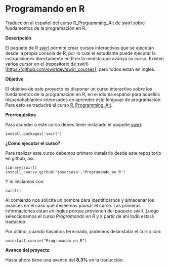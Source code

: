 # Programando en R

Traducción al español del curso [R_Programming_Alt](https://github.com/swirldev/swirl_courses/tree/master/R_Programming_Alt) de [swirl](http://swirlstats.com/) sobre fundamentos de la programación en R. 

**Descripción**

El paquete de R [swirl](http://swirlstats.com/) permite crear cursos interactivos que se ejecutan desde la propia consola de R, por lo cual el estudiante puede ejecutar la instrucciiones directamente en R en la medida que avanza su curso. Existen varios cursor en el (repositorio de swirl)[https://github.com/swirldev/swirl_courses], pero todos estan en ingles.

**Objetivo**

El objetivo de este proyecto es disponer un curso interactivo sobre los fundamentos de la programación en R, en el idioma español para aquellos hispanohablantes interesados en aprender este lenguaje de programación. Para esto se traducirá el curso [R_Programming_Alt](https://github.com/swirldev/swirl_courses/tree/master/R_Programming_Alt).

**Prerrequisitos**

Para acceder a este curso debes tener instalado el paquete [swirl](http://swirlstats.com/):

```{r}
install.packages('swirl')
```

**¿Como ejecutar el curso?**

Para realizar este curso debemos primero instalarlo desde este repositorio en github, así:

```{r}
library(swirl)
install_course_github('josersosa','Programando_en_R')
```

Y lo iniciamos con:

```{r}
swirl()
```

Al comienzo nos solicita un nombre para identificarnos y almacenar los avances en el caso que deseemos pausar el curso. Las primeras informaciones estan en ingles porque provienen del paquete swirl. Luego seleccionamos el curso _Programando en R_ y a partir de ahí todo estará traducido.

Por último, cuando hayamos terminado, podemos desinstalar el curso con:

```{r}
uninstall_course("Programando_en_R")
```


**Avance del proyecto**

Hasta ahora tiene una avance del **8.3%** en la traducción.

